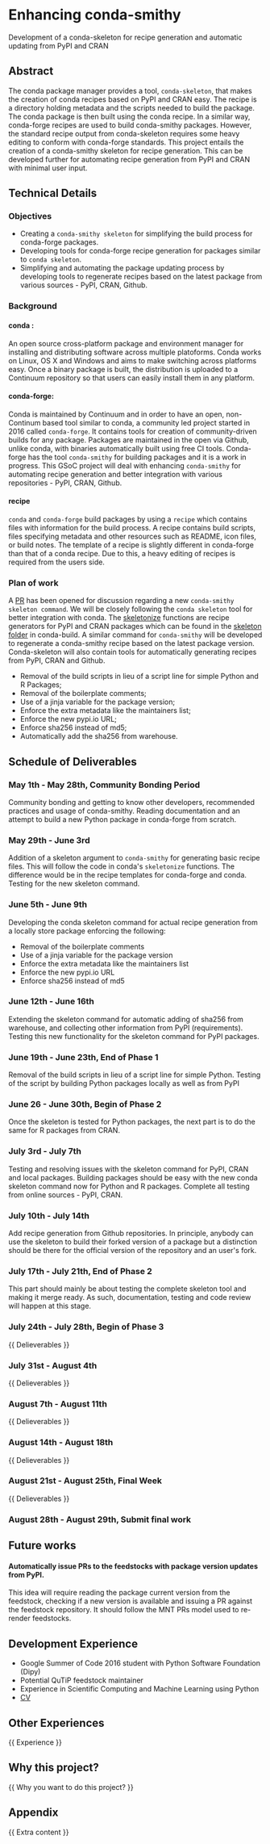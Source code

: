 # Enhancing conda-smithy
Development of a conda-skeleton for recipe generation and automatic updating from PyPI and CRAN


## Abstract

The conda package manager provides a tool, `conda-skeleton`, that makes the creation of conda recipes based on PyPI and CRAN easy. The recipe is a directory holding metadata and the scripts needed to build the package. The conda package is then built using the conda recipe. In a similar way, conda-forge recipes are used to build conda-smithy packages. However, the standard recipe output from conda-skeleton requires some heavy editing to conform with conda-forge standards. This project entails the creation of a conda-smithy skeleton for recipe generation. This can be developed further for automating recipe generation from PyPI and CRAN with minimal user input.

## Technical Details

### Objectives
- Creating a `conda-smithy skeleton` for simplifying the build process for conda-forge packages.
- Developing tools for conda-forge recipe generation for packages similar to `conda skeleton`. 
- Simplifying and automating the package updating process by developing tools to regenerate recipes based on the latest package from various sources - PyPI, CRAN, Github.

### Background
#### conda : 
An open source cross-platform package and environment manager for installing and distributing software across multiple platoforms. Conda works on Linux, OS X and Windows and aims to make switching across platforms easy. Once a binary package is built, the distribution is uploaded to a Continuum repository so that users can easily install them in any platform.

#### conda-forge:
Conda is maintained by Continuum and in order to have an open, non-Continum based tool similar to conda, a community led project started in 2016 called `conda-forge`. It contains tools for creation of community-driven builds for any package. Packages are maintained in the open via Github, unlike conda, with binaries automatically built using free CI tools. Conda-forge has the tool `conda-smithy` for building packages and it is a work in progress. This GSoC project will deal with enhancing `conda-smithy` for automating recipe generation and better integration with various repositories - PyPI, CRAN, Github.

#### recipe
`conda` and `conda-forge` build packages by using a `recipe` which contains files with information for the build process. A recipe contains build scripts, files specifying metadata and other resources such as README, icon files, or build notes. The template of a recipe is slightly different in conda-forge than that of a conda recipe. Due to this, a heavy editing of recipes is required from the users side. 

### Plan of work
A [PR](https://github.com/conda-forge/conda-smithy/pull/480) has been opened for discussion regarding a new `conda-smithy skeleton command`. We will be closely following the `conda skeleton` tool for better integration with conda. The [skeletonize](https://github.com/conda/conda-build/blob/master/conda_build/skeletons/pypi.py#L302) functions are recipe generators for PyPI and CRAN packages which can be found in the [skeleton folder](https://github.com/conda/conda-build/tree/master/conda_build/skeletons) in conda-build. A similar command for `conda-smithy` will be developed to regenerate a conda-smithy recipe based on the latest package version. Conda-skeleton will also contain tools for automatically generating recipes from PyPI, CRAN and Github.

- Removal of the build scripts in lieu of a script line for simple Python and R Packages;
- Removal of the boilerplate comments;
- Use of a jinja variable for the package version;
- Enforce the extra metadata like the maintainers list;
- Enforce the new pypi.io URL;
- Enforce sha256 instead of md5;
- Automatically add the sha256 from warehouse.


## Schedule of Deliverables

### May 1th - May 28th, **Community Bonding Period**

Community bonding and getting to know other developers, recommended practices and usage of conda-smithy. Reading documentation and an attempt to build a new Python package in conda-forge from scratch.

### May 29th - June 3rd

Addition of a skeleton argument to `conda-smithy` for generating basic recipe files. This will follow the code in conda's `skeletonize` functions. The difference would be in the recipe templates for conda-forge and conda. Testing for the new skeleton command.

### June 5th - June 9th

Developing the conda skeleton command for actual recipe generation from a locally store package enforcing the following:

- Removal of the boilerplate comments
- Use of a jinja variable for the package version
- Enforce the extra metadata like the maintainers list
- Enforce the new pypi.io URL
- Enforce sha256 instead of md5

### June 12th - June 16th

Extending the skeleton command for automatic adding of sha256 from warehouse, and collecting other information from PyPI (requirements). Testing this new functionality for the skeleton command for PyPI packages.

### June 19th - June 23th, **End of Phase 1**

Removal of the build scripts in lieu of a script line for simple Python. Testing of the script by building Python packages locally as well as from PyPI

### June 26 - June 30th, **Begin of Phase 2**

Once the skeleton is tested for Python packages, the next part is to do the same for R packages from CRAN.

### July 3rd - July 7th

Testing and resolving issues with the skeleton command for PyPI, CRAN and local packages. Building packages should be easy with the new conda skeleton command now for Python and R packages. Complete all testing from online sources - PyPI, CRAN.

### July 10th - July 14th

Add recipe generation from Github repositories. In principle, anybody can use the skeleton to build their forked version of a package but a distinction should be there for the official version of the repository and an user's fork.

### July 17th - July 21th, **End of Phase 2**

This part should mainly be about testing the complete skeleton tool and making it merge ready. As such, documentation, testing and code review will happen at this stage.

### July 24th - July 28th, **Begin of Phase 3**

{{ Delieverables }}

### July 31st - August 4th

{{ Delieverables }}

### August 7th - August 11th

{{ Delieverables }}

### August 14th - August 18th

{{ Delieverables }}

### August 21st - August 25th, **Final Week**

{{ Delieverables }}

### August 28th - August 29th, **Submit final work**

## Future works

#### Automatically issue PRs to the feedstocks with package version updates from PyPI.

This idea will require reading the package current version from the feedstock, checking if a new version is available and issuing a PR against the feedstock repository. It should follow the MNT PRs model used to re-render feedstocks.


## Development Experience

- Google Summer of Code 2016 student with Python Software Foundation (Dipy)
- Potential QuTiP feedstock maintainer
- Experience in Scientific Computing and Machine Learning using Python
- [CV](https://drive.google.com/file/d/0BwMeZIJ7VlY9SFNBbUJtTkdjN3c/view?usp=sharing)

## Other Experiences

{{ Experience }}

## Why this project?

{{ Why you want to do this project? }}

## Appendix

{{ Extra content }}